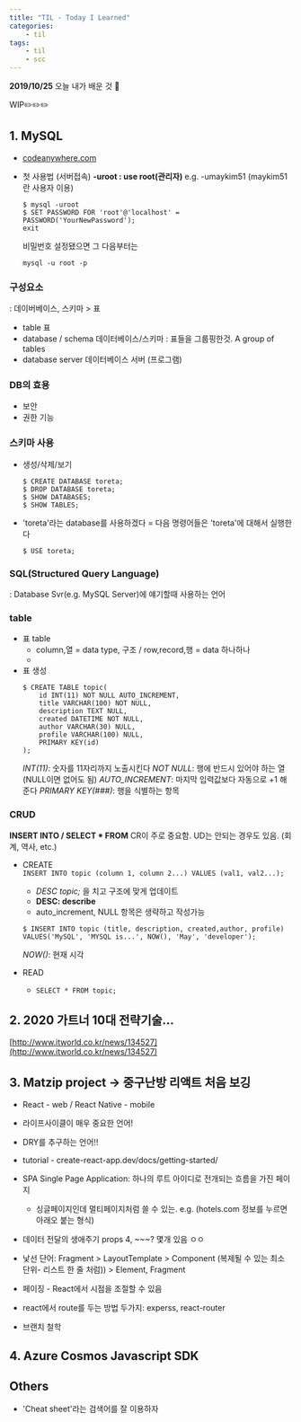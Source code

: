 ```yaml
---
title: "TIL - Today I Learned"
categories: 
    - til
tags:
    - til
    - scc
---
```


**2019/10/25**
오늘 내가 배운 것 🌟

WIP✏️✏️✏️




## 1. MySQL
* [codeanywhere.com](https://codeanywhere.com)
* 첫 사용법 (서버접속)
    **-uroot : use root(관리자)** 
    e.g. -umaykim51 (maykim51란 사용자 이용)
    
    ```
    $ mysql -uroot
    $ SET PASSWORD FOR 'root'@'localhost' = PASSWORD('YourNewPassword');
    exit
    ```
    비밀번호 설정됐으면 그 다음부터는

    ```mysql -u root -p```
    
    
### 구성요소
: 데이버베이스, 스키마 > 표  

* table 표
* database / schema 데이터베이스/스키마 
  : 표들을 그룹핑한것. A group of tables
* database server 데이터베이스 서버 (프로그램)

### DB의 효용
* 보안 
* 권한 기능

### 스키마 사용
 * 생성/삭제/보기
    ```
    $ CREATE DATABASE toreta;
    $ DROP DATABASE toreta;
    $ SHOW DATABASES;
    $ SHOW TABLES;
    ```

* 'toreta'라는 database를 사용하겠다 = 다음 명령어들은 'toreta'에 대해서 실행한다
    ```
    $ USE toreta;
    ```

### SQL(Structured Query Language)
: Database Svr(e.g. MySQL Server)에 얘기할때 사용하는 언어

### table
* 표 table
    * column,열 = data type, 구조 / row,record,행 = data 하나하나
    * 
* 표 생성
    ```
    $ CREATE TABLE topic(
        id INT(11) NOT NULL AUTO_INCREMENT,
        title VARCHAR(100) NOT NULL,
        description TEXT NULL,
        created DATETIME NOT NULL,
        author VARCHAR(30) NULL,
        profile VARCHAR(100) NULL,
        PRIMARY KEY(id)
    );
    ```
    *INT(11)*: 숫자를 11자리까지 노출시킨다
    *NOT NULL*: 행에 반드시 있어야 하는 열 (NULL이면 없어도 됨)
    *AUTO_INCREMENT*: 마지막 입력값보다 자동으로 +1 해준다
    *PRIMARY KEY(###)*: 행을 식별하는 항목


### CRUD
**INSERT INTO / SELECT \* FROM**
CR이 주로 중요함. UD는 안되는 경우도 있음. (회계, 역사, etc.)

* CREATE  
    ```INSERT INTO topic (column 1, column 2...) VALUES (val1, val2...);```
    * *DESC topic;* 을 치고 구조에 맞게 업데이트  
    * **DESC: describe**
    * auto_increment, NULL  항목은 생략하고 작성가능  
    
    ```
    $ INSERT INTO topic (title, description, created,author, profile) VALUES('MySQL', 'MYSQL is...', NOW(), 'May', 'developer');
    ```
    *NOW()*: 현재 시각
* READ
    * ```SELECT * FROM topic;```




## 2. 2020 가트너 10대 전략기술...
[http://www.itworld.co.kr/news/134527](http://www.itworld.co.kr/news/134527)



## 3. Matzip project -> 중구난방 리액트 처음 보깅 
* React - web / React Native - mobile
* 라이프사이클이 매우 중요한 언어!
* DRY를 추구하는 언어!! 
* tutorial - create-react-app.dev/docs/getting-started/
* SPA Single Page Application: 하나의 루트 아이디로 전개되는 흐름을 가진 페이지
  * 싱글페이지인데 멀티페이지처럼 쓸 수 있는. e.g. (hotels.com 정보를 누르면 아래오 붙는 형식)
* 데이터 전달의 생애주기
     props 4, ~~~? 몇개 있음 ㅇㅇ  
* 낯선 단어:  Fragment > LayoutTemplate > Component (복제될 수 있는 최소 단위- 리스트 한 줄 처럼)) > Element, Fragment
* 페이징 - React에서 시점을 조절할 수 있음
* react에서 route를 두는 방법 두가지: experss, react-router


* 브랜치 철학


## 4. Azure Cosmos Javascript SDK


## Others
* 'Cheat sheet'라는 검색어를 잘 이용하자


